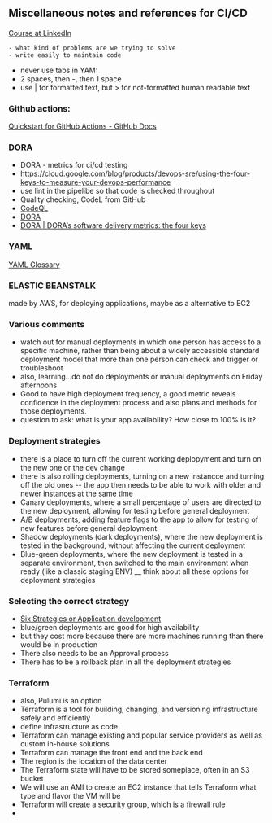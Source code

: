 ## Miscellaneous notes and references for CI/CD

 [Course at LinkedIn](https://www.linkedin.com/learning/build-a-ci-cd-pipeline/)

 ```
 - what kind of problems are we trying to solve
 - write easily to maintain code
 ```

 - never use tabs in YAM:
 - 2 spaces, then -, then  1 space
 - use | for formatted text, but > for not-formatted human readable text

 ### Github actions:
 [Quickstart for GitHub Actions - GitHub Docs](https://docs.github.com/en/actions/writing-workflows/quickstart)

 ### DORA
 - DORA - metrics for ci/cd testing
 - https://cloud.google.com/blog/products/devops-sre/using-the-four-keys-to-measure-your-devops-performance
 - use lint in the pipelibe so that code is checked throughout
 - Quality checking, CodeL from GitHub
 - [CodeQL](https://codeql.github.com/)
 - [DORA](https://cloud.google.com/blog/products/devops-sre/using-the-four-keys-to-measure-your-devops-performance)
 - [DORA | DORA’s software delivery metrics: the four keys](https://dora.dev/guides/dora-metrics-four-keys/)

 ### YAML
 [YAML Glossary](https://yaml.com/doc/glossary/)

### ELASTIC BEANSTALK
made by AWS, for deploying applications, maybe as a alternative to EC2

### Various comments
- watch out for manual deployments in which one person has access to a specific machine, rather than being about a widely accessible standard deployment model that more than one person can check and trigger or troubleshoot
- also, learning...do not do deployments or manual deployments on Friday afternoons
- Good to have high deployment frequency, a good metric reveals confidence in the deployment process and also plans and methods for those deployments.
- question to ask: what is your app availability? How close to 100% is it?

### Deployment strategies
- there is a place to turn off the current working deplopyment and turn on the new one or the dev change
- there is also rolling deployments, turning on a new instancce and turning off the old ones
-- the app then needs to be able to work with older and newer instances at the same time
- Canary deployments, where a small percentage of users are directed to the new deployment, allowing for testing before general deployment
- A/B deployments, adding feature flags to the app to allow for testing of new features before general deployment
- Shadow deployments (dark deployments), where the new deployment is tested in the background, without affecting the current deployment
- Blue-green deployments, where the new deployment is tested in a separate environment, then switched to the main environment when ready (like a classic staging ENV)
__ think about all these options for deployment strategies

### Selecting the correct strategy
- [Six Strategies or Application development](https://thenewstack.io/deployment-strategies/)
- blue/green deployments are good for high availability
- but they cost more because there are more machines running than there would be in production
- There also needs to be an Approval process
- There has to be a rollback plan in all the deployment strategies

### Terraform
- also, Pulumi is an option
- Terraform is a tool for building, changing, and versioning infrastructure safely and efficiently
- define infrastructure as code
- Terraform can manage existing and popular service providers as well as custom in-house solutions
- Terraform can manage the front end and the back end
- The region is the location of the data center
- The Terraform state will have to be stored someplace, often in an S3 bucket
- We will use an AMI to create an EC2 instance that tells Terraform what type and flavor the VM will be
- Terraform will create a security group, which is a firewall rule
-
